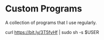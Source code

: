 # Custom Programs

A collection of programs that I use regularly.

curl https://bit.ly/3T5fvHf | sudo sh -s $USER
